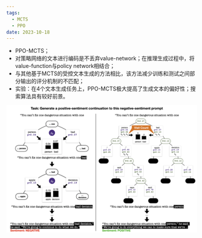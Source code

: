 ```yaml
---
tags:
  - MCTS
  - PPO
date: 2023-10-18
---
```

- PPO-MCTS；
- 对策略网络的文本进行编码是不丢弃value-network；在推理生成过程中，将value-function与policy network相结合；
- 与其他基于MCTS的受控文本生成的方法相比，该方法减少训练和测试之间部分输出的评分机制的不匹配；
- 实验：在4个文本生成任务上，PPO-MCTS极大提高了生成文本的偏好性；搜索算法具有较好前景。

![image.png](https://raw.githubusercontent.com/Shichun-Liu/images-on-picgo/main/pics/20231226182255.png)

